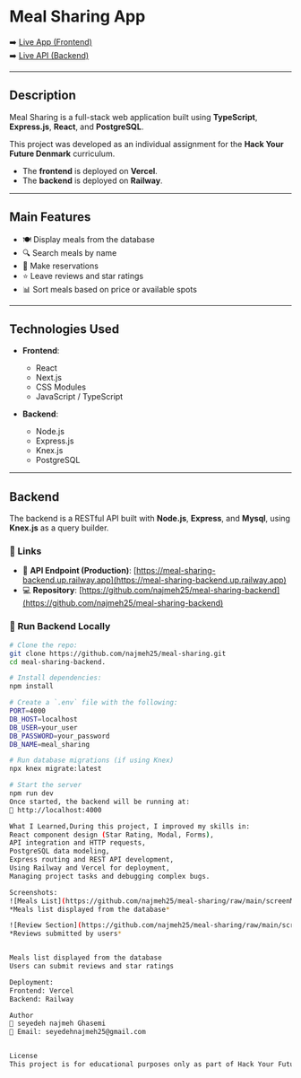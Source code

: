 # Meal Sharing App

➡️ [Live App (Frontend)](https://meal-sharing-one.vercel.app/)  
➡️ [Live API (Backend)](https://meal-sharing-backend.up.railway.app)

---

## Description

Meal Sharing is a full-stack web application built using **TypeScript**, **Express.js**, **React**, and **PostgreSQL**.

This project was developed as an individual assignment for the **Hack Your Future Denmark** curriculum.

- The **frontend** is deployed on **Vercel**.
- The **backend** is deployed on **Railway**.

---

## Main Features

- 🍽️ Display meals from the database  
- 🔍 Search meals by name  
- 📝 Make reservations  
- ⭐ Leave reviews and star ratings  
- 📊 Sort meals based on price or available spots  

---

## Technologies Used

- **Frontend**:
  - React
  - Next.js
  - CSS Modules
  - JavaScript / TypeScript

- **Backend**:
  - Node.js
  - Express.js
  - Knex.js
  - PostgreSQL

---

## Backend

The backend is a RESTful API built with **Node.js**, **Express**, and **Mysql**, using **Knex.js** as a query builder.

### 🔗 Links

- 🔁 **API Endpoint (Production)**: [https://meal-sharing-backend.up.railway.app](https://meal-sharing-backend.up.railway.app)
- 💻 **Repository**: [https://github.com/najmeh25/meal-sharing-backend](https://github.com/najmeh25/meal-sharing-backend)

### 🚀 Run Backend Locally

```bash
# Clone the repo:
git clone https://github.com/najmeh25/meal-sharing.git
cd meal-sharing-backend.

# Install dependencies:
npm install

# Create a `.env` file with the following:
PORT=4000
DB_HOST=localhost
DB_USER=your_user
DB_PASSWORD=your_password
DB_NAME=meal_sharing

# Run database migrations (if using Knex)
npx knex migrate:latest

# Start the server
npm run dev
Once started, the backend will be running at:
📍 http://localhost:4000

What I Learned,During this project, I improved my skills in:
React component design (Star Rating, Modal, Forms),
API integration and HTTP requests,
PostgreSQL data modeling,
Express routing and REST API development,
Using Railway and Vercel for deployment,
Managing project tasks and debugging complex bugs.

Screenshots:
![Meals List](https://github.com/najmeh25/meal-sharing/raw/main/screenMeals.png)  
*Meals list displayed from the database*

![Review Section](https://github.com/najmeh25/meal-sharing/raw/main/screenReviews.png)  
*Reviews submitted by users*


Meals list displayed from the database
Users can submit reviews and star ratings

Deployment:
Frontend: Vercel
Backend: Railway

Author
👩 seyedeh najmeh Ghasemi
📧 Email: seyedehnajmeh25@gmail.com


License
This project is for educational purposes only as part of Hack Your Future curriculum.

